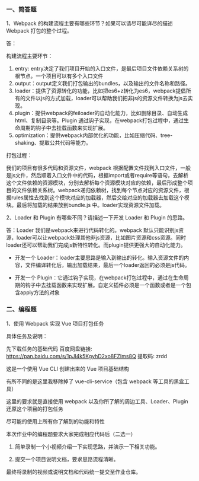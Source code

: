 ### 一、简答题

1、Webpack 的构建流程主要有哪些环节？如果可以请尽可能详尽的描述 Webpack 打包的整个过程。

答：

构建流程主要环节：

1. entry: entry决定了我们项目开始的入口文件，是最后项目文件依赖关系树的根节点。一个项目可以有多个入口文件
2. output：output定义我们打包输出的bundles，以及输出的文件名称和路径。
3. loader：提供了资源转化的功能，比如把es6+z转化为es6，webpack提倡所有的文件以js的方式加载，loader可以帮助我们把非js的资源文件转换为js去实现。
4. plugin：提供webpack的feiloader的自动化能力，比如删除目录、自动生成html、复制目录等。Plugin 通过钩子实现，在webpack打包过程中，通过生命周期的钩子中去挂载函数来实现扩展。
5. optimization：提供webpack内部优化的功能，比如压缩代码、tree-shaking、提取公共代码等能力。

打包过程：

我们的项目有很多代码和资源文件，webpack 根据配置文件找到入口文件，一般是js文件，然后顺着入口文件中的代码，根据import或者require等语句，去解析这个文件依赖的资源模块，分别去解析每个资源模块对应的依赖，最后形成整个项目的文件依赖关系树。webpack递归依赖树，找到每个节点对应的资源文件，根据rules属性去找到这个模块对应的加载器，然后交给对应的加载器去加载这个模块。最后将加载的结果放到bundle.js 中。loader实现资源文件加载。

2、Loader 和 Plugin 有哪些不同？请描述一下开发 Loader 和 Plugin 的思路。

答：Loader 我们是webpack来进行代码转化的。webpack 默认只能识别js资源，loader可以让webpack处理其他非js资源，比如图片资源和css资源。同时loader还可以帮助我们完成js新特性转化。而plugin提供更强大的自动化能力。

- 开发一个 Loader：loader主要思路是输入到输出的转化。输入资源文件的内容，文件编译转化后，输出加载结果，最后一个loader返回的必须是js代码。

- 开发一个 Plugin：它通过钩子实现，在webpack打包过程中，通过在生命周期的钩子中去挂载函数来实现扩展。自定义插件必须是一个函数或者是一个包含apply方法的对象

### 二、编程题

1、使用 Webpack 实现 Vue 项目打包任务

具体任务及说明：

先下载任务的基础代码  百度网盘链接: https://pan.baidu.com/s/1pJl4k5KgyhD2xo8FZIms8Q 提取码: zrdd

这是一个使用 Vue CLI 创建出来的 Vue 项目基础结构

有所不同的是这里我移除掉了 vue-cli-service（包含 webpack 等工具的黑盒工具）

这里的要求就是直接使用 webpack 以及你所了解的周边工具、Loader、Plugin 还原这个项目的打包任务

尽可能的使用上所有你了解到的功能和特性

本次作业中的编程题要求大家完成相应代码后（二选一）

1.  简单录制一个小视频介绍一下实现思路，并演示一下相关功能。

2.  提交一个项目说明文档，要求思路流程清晰。

最终将录制的视频或说明文档和代码统一提交至作业仓库。